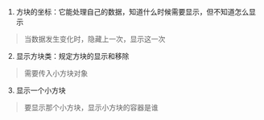 1. 方块的坐标：它能处理自己的数据，知道什么时候需要显示，但不知道怎么显示

> 当数据发生变化时，隐藏上一次，显示这一次

2. 显示方块类：规定方块的显示和移除

> 需要传入小方块对象

3. 显示一个小方块

> 要显示那个小方块，显示小方块的容器是谁
